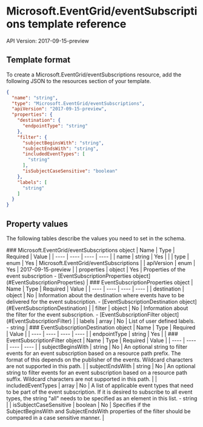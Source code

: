 # Microsoft.EventGrid/eventSubscriptions template reference
API Version: 2017-09-15-preview
## Template format

To create a Microsoft.EventGrid/eventSubscriptions resource, add the following JSON to the resources section of your template.

```json
{
  "name": "string",
  "type": "Microsoft.EventGrid/eventSubscriptions",
  "apiVersion": "2017-09-15-preview",
  "properties": {
    "destination": {
      "endpointType": "string"
    },
    "filter": {
      "subjectBeginsWith": "string",
      "subjectEndsWith": "string",
      "includedEventTypes": [
        "string"
      ],
      "isSubjectCaseSensitive": "boolean"
    },
    "labels": [
      "string"
    ]
  }
}
```
## Property values

The following tables describe the values you need to set in the schema.

<a id="Microsoft.EventGrid/eventSubscriptions" />
### Microsoft.EventGrid/eventSubscriptions object
|  Name | Type | Required | Value |
|  ---- | ---- | ---- | ---- |
|  name | string | Yes |  |
|  type | enum | Yes | Microsoft.EventGrid/eventSubscriptions |
|  apiVersion | enum | Yes | 2017-09-15-preview |
|  properties | object | Yes | Properties of the event subscription - [EventSubscriptionProperties object](#EventSubscriptionProperties) |


<a id="EventSubscriptionProperties" />
### EventSubscriptionProperties object
|  Name | Type | Required | Value |
|  ---- | ---- | ---- | ---- |
|  destination | object | No | Information about the destination where events have to be delivered for the event subscription. - [EventSubscriptionDestination object](#EventSubscriptionDestination) |
|  filter | object | No | Information about the filter for the event subscription. - [EventSubscriptionFilter object](#EventSubscriptionFilter) |
|  labels | array | No | List of user defined labels. - string |


<a id="EventSubscriptionDestination" />
### EventSubscriptionDestination object
|  Name | Type | Required | Value |
|  ---- | ---- | ---- | ---- |
|  endpointType | string | Yes |  |


<a id="EventSubscriptionFilter" />
### EventSubscriptionFilter object
|  Name | Type | Required | Value |
|  ---- | ---- | ---- | ---- |
|  subjectBeginsWith | string | No | An optional string to filter events for an event subscription based on a resource path prefix.
The format of this depends on the publisher of the events.
Wildcard characters are not supported in this path. |
|  subjectEndsWith | string | No | An optional string to filter events for an event subscription based on a resource path suffix.
Wildcard characters are not supported in this path. |
|  includedEventTypes | array | No | A list of applicable event types that need to be part of the event subscription.
If it is desired to subscribe to all event types, the string "all" needs to be specified as an element in this list. - string |
|  isSubjectCaseSensitive | boolean | No | Specifies if the SubjectBeginsWith and SubjectEndsWith properties of the filter
should be compared in a case sensitive manner. |

